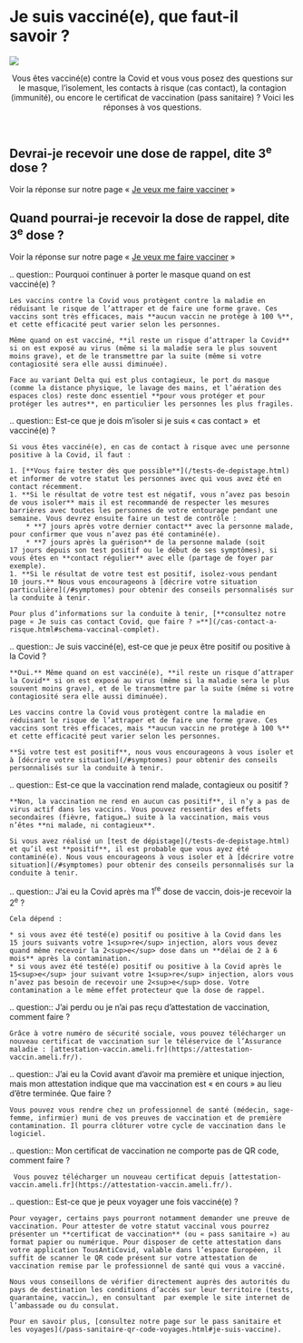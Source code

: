 # Je suis vacciné(e), que faut-il savoir ?

<img src="illustrations/vaccins.svg">

<header>
    <p class="big">Vous êtes vacciné(e) contre la Covid et vous vous posez des questions sur le masque, l’isolement, les contacts à risque (cas contact), la contagion (immunité), ou encore le certificat de vaccination (pass sanitaire) ? Voici les réponses à vos questions.</p>
</header>


## Devrai-je recevoir une dose de rappel, dite 3<sup>e</sup> dose ?

Voir la réponse sur notre page « [Je veux me faire vacciner](/je-veux-me-faire-vacciner.html#devrai-je-recevoir-une-dose-de-rappel-dite-3-e-dose) »


## Quand pourrai-je recevoir la dose de rappel, dite 3<sup>e</sup> dose ?

Voir la réponse sur notre page « [Je veux me faire vacciner](/je-veux-me-faire-vacciner.html#quand-pourrai-je-recevoir-la-dose-de-rappel-dite-3-e-dose) »


<div itemscope itemtype="https://schema.org/FAQPage">

.. question:: Pourquoi continuer à porter le masque quand on est vacciné(e) ?

    Les vaccins contre la Covid vous protègent contre la maladie en réduisant le risque de l’attraper et de faire une forme grave. Ces vaccins sont très efficaces, mais **aucun vaccin ne protège à 100 %**, et cette efficacité peut varier selon les personnes.

    Même quand on est vacciné, **il reste un risque d’attraper la Covid** si on est exposé au virus (même si la maladie sera le plus souvent moins grave), et de le transmettre par la suite (même si votre contagiosité sera elle aussi diminuée).

    Face au variant Delta qui est plus contagieux, le port du masque (comme la distance physique, le lavage des mains, et l’aération des espaces clos) reste donc essentiel **pour vous protéger et pour protéger les autres**, en particulier les personnes les plus fragiles.


.. question:: Est-ce que je dois m’isoler si je suis « cas contact »  et vacciné(e) ?

    Si vous êtes vacciné(e), en cas de contact à risque avec une personne positive à la Covid, il faut :

    1. [**Vous faire tester dès que possible**](/tests-de-depistage.html) et informer de votre statut les personnes avec qui vous avez été en contact récemment.
    1. **Si le résultat de votre test est négatif, vous n’avez pas besoin de vous isoler** mais il est recommandé de respecter les mesures barrières avec toutes les personnes de votre entourage pendant une semaine. Vous devrez ensuite faire un test de contrôle :
        * **7 jours après votre dernier contact** avec la personne malade, pour confirmer que vous n’avez pas été contaminé(e).
        * **7 jours après la guérison** de la personne malade (soit 17 jours depuis son test positif ou le début de ses symptômes), si vous êtes en **contact régulier** avec elle (partage de foyer par exemple).
    1. **Si le résultat de votre test est positif, isolez-vous pendant 10 jours.** Nous vous encourageons à [décrire votre situation particulière](/#symptomes) pour obtenir des conseils personnalisés sur la conduite à tenir.

    Pour plus d’informations sur la conduite à tenir, [**consultez notre page « Je suis cas contact Covid, que faire ? »**](/cas-contact-a-risque.html#schema-vaccinal-complet).

.. question:: Je suis vacciné(e), est-ce que je peux être positif ou positive à la Covid ?

    **Oui.** Même quand on est vacciné(e), **il reste un risque d’attraper la Covid** si on est exposé au virus (même si la maladie sera le plus souvent moins grave), et de le transmettre par la suite (même si votre contagiosité sera elle aussi diminuée).

    Les vaccins contre la Covid vous protègent contre la maladie en réduisant le risque de l’attraper et de faire une forme grave. Ces vaccins sont très efficaces, mais **aucun vaccin ne protège à 100 %** et cette efficacité peut varier selon les personnes.

    **Si votre test est positif**, nous vous encourageons à vous isoler et à [décrire votre situation](/#symptomes) pour obtenir des conseils personnalisés sur la conduite à tenir.


.. question:: Est-ce que la vaccination rend malade, contagieux ou positif ?

    **Non, la vaccination ne rend en aucun cas positif**, il n’y a pas de virus actif dans les vaccins. Vous pouvez ressentir des effets secondaires (fièvre, fatigue…) suite à la vaccination, mais vous n’êtes **ni malade, ni contagieux**.

    Si vous avez réalisé un [test de dépistage](/tests-de-depistage.html) et qu’il est **positif**, il est probable que vous ayez été contaminé(e). Nous vous encourageons à vous isoler et à [décrire votre situation](/#symptomes) pour obtenir des conseils personnalisés sur la conduite à tenir.


.. question:: J’ai eu la Covid après ma 1<sup>re</sup> dose de vaccin, dois-je recevoir la 2<sup>e</sup> ?

    Cela dépend :

    * si vous avez été testé(e) positif ou positive à la Covid dans les 15 jours suivants votre 1<sup>re</sup> injection, alors vous devez quand même recevoir la 2<sup>e</sup> dose dans un **délai de 2 à 6 mois** après la contamination.
    * si vous avez été testé(e) positif ou positive à la Covid après le 15<sup>e</sup> jour suivant votre 1<sup>re</sup> injection, alors vous n’avez pas besoin de recevoir une 2<sup>e</sup> dose. Votre contamination a le même effet protecteur que la dose de rappel.


.. question:: J’ai perdu ou je n’ai pas reçu d’attestation de vaccination, comment faire ?

    Grâce à votre numéro de sécurité sociale, vous pouvez télécharger un nouveau certificat de vaccination sur le téléservice de l’Assurance maladie : [attestation-vaccin.ameli.fr](https://attestation-vaccin.ameli.fr/).


.. question:: J’ai eu la Covid avant d’avoir ma première et unique injection, mais mon attestation indique que ma vaccination est « en cours » au lieu d’être terminée. Que faire ?

    Vous pouvez vous rendre chez un professionnel de santé (médecin, sage-femme, infirmier) muni de vos preuves de vaccination et de première contamination. Il pourra clôturer votre cycle de vaccination dans le logiciel.


.. question:: Mon certificat de vaccination ne comporte pas de QR code, comment faire ?

     Vous pouvez télécharger un nouveau certificat depuis [attestation-vaccin.ameli.fr](https://attestation-vaccin.ameli.fr/).


.. question:: Est-ce que je peux voyager une fois vacciné(e) ?

    Pour voyager, certains pays pourront notamment demander une preuve de vaccination. Pour attester de votre statut vaccinal vous pourrez présenter un **certificat de vaccination** (ou « pass sanitaire ») au format papier ou numérique. Pour disposer de cette attestation dans votre application TousAntiCovid, valable dans l’espace Européen, il suffit de scanner le QR code présent sur votre attestation de vaccination remise par le professionnel de santé qui vous a vacciné.

    Nous vous conseillons de vérifier directement auprès des autorités du pays de destination les conditions d’accès sur leur territoire (tests, quarantaine, vaccin…), en consultant  par exemple le site internet de l’ambassade ou du consulat.

    Pour en savoir plus, [consultez notre page sur le pass sanitaire et les voyages](/pass-sanitaire-qr-code-voyages.html#je-suis-vaccine).

</div>
